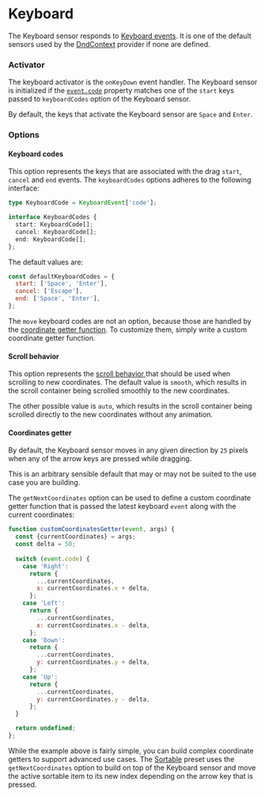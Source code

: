 # Keyboard

The Keyboard sensor responds to [Keyboard events](https://developer.mozilla.org/en-US/docs/Web/API/KeyboardEvent). It is one of the default sensors used by the [DndContext](../context-provider/) provider if none are defined.

### Activator

The keyboard activator is the `onKeyDown` event handler. The Keyboard sensor is initialized if the [`event.code`](https://developer.mozilla.org/en-US/docs/Web/API/KeyboardEvent/code) property matches one of the `start` keys passed to `keyboardCodes` option of the Keyboard sensor.

By default, the keys that activate the Keyboard sensor are `Space` and `Enter`.

### Options

#### Keyboard codes

This option represents the keys that are associated with the drag `start`, `cancel` and `end` events. The `keyboardCodes` options adheres to the following interface:

```typescript
type KeyboardCode = KeyboardEvent['code'];

interface KeyboardCodes {
  start: KeyboardCode[];
  cancel: KeyboardCode[];
  end: KeyboardCode[];
};
```

The default values are:

```javascript
const defaultKeyboardCodes = {
  start: ['Space', 'Enter'],
  cancel: ['Escape'],
  end: ['Space', 'Enter'],
};
```

The `move` keyboard codes are not an option, because those are handled by the [coordinate getter function](keyboard.md#coordinates-getter). To customize them, simply write a custom coordinate getter function.

#### Scroll behavior

This option represents the [scroll behavior ](https://developer.mozilla.org/en-US/docs/Web/API/Window/scrollTo)that should be used when scrolling to new coordinates. The default value is `smooth`, which results in the scroll container being scrolled smoothly to the new coordinates. 

The other possible value is `auto`, which results in the scroll container being scrolled directly to the new coordinates without any animation.

#### Coordinates getter

By default, the Keyboard sensor moves in any given direction by `25` pixels when any of the arrow keys are pressed while dragging.

This is an arbitrary sensible default that may or may not be suited to the use case you are building.

The `getNextCoordinates` option can be used to define a custom coordinate getter function that is passed the latest keyboard `event` along with the current coordinates:

```javascript
function customCoordinatesGetter(event, args) {
  const {currentCoordinates} = args;
  const delta = 50;
  
  switch (event.code) {
    case 'Right':
      return {
        ...currentCoordinates,
        x: currentCoordinates.x + delta,
      };
    case 'Left':
      return {
        ...currentCoordinates,
        x: currentCoordinates.x - delta,
      };
    case 'Down':
      return {
        ...currentCoordinates,
        y: currentCoordinates.y + delta,
      };
    case 'Up':
      return {
        ...currentCoordinates,
        y: currentCoordinates.y - delta,
      };
  }

  return undefined;
};
```

While the example above is fairly simple, you can build complex coordinate getters to support advanced use cases. The [Sortable](../../presets/sortable/) preset uses the `getNextCoordinates` option to build on top of the Keyboard sensor and move the active sortable item to its new index depending on the arrow key that is pressed.

